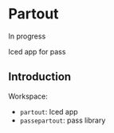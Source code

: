 # Partout

In progress

Iced app for pass

## Introduction

Workspace:

* `partout`: Iced app
* `passepartout`: pass library
